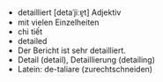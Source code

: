- detailliert [detaˈjiːɐ̯t] Adjektiv
- mit vielen Einzelheiten
- chi tiết
- detailed
- Der Bericht ist sehr detailliert.
- Detail (detail), Detaillierung (detailing)  
- Latein: de-taliare (zurechtschneiden)